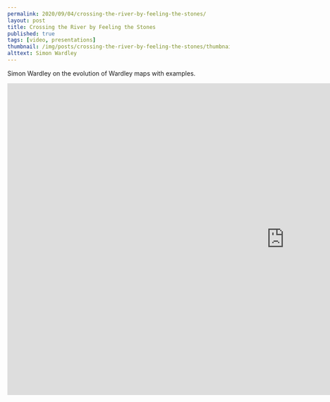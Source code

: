 ```yaml
---
permalink: 2020/09/04/crossing-the-river-by-feeling-the-stones/
layout: post
title: Crossing the River by Feeling the Stones
published: true
tags: [video, presentations]
thumbnail: /img/posts/crossing-the-river-by-feeling-the-stones/thumbnail-420x255.webp
alttext: Simon Wardley
---
```


Simon Wardley on the evolution of Wardley maps with examples.

<iframe width="1255" height="706" src="https://www.youtube.com/embed/2IW9L1uNMCs" frameborder="0" allow="accelerometer; autoplay; clipboard-write; encrypted-media; gyroscope; picture-in-picture" allowfullscreen></iframe>
